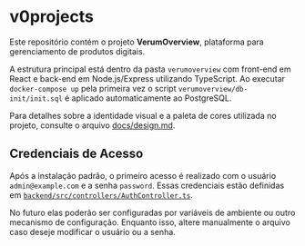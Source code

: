 # v0projects

Este repositório contém o projeto **VerumOverview**, plataforma para gerenciamento de produtos digitais.

A estrutura principal está dentro da pasta `verumoverview` com front-end em React e back-end em Node.js/Express utilizando TypeScript.
Ao executar `docker-compose up` pela primeira vez o script `verumoverview/db-init/init.sql`
é aplicado automaticamente ao PostgreSQL.

Para detalhes sobre a identidade visual e a paleta de cores utilizada no projeto, consulte o arquivo [docs/design.md](verumoverview/docs/design.md).

## Credenciais de Acesso

Após a instalação padrão, o primeiro acesso é realizado com o usuário `admin@example.com` e a senha `password`.
Essas credenciais estão definidas em [`backend/src/controllers/AuthController.ts`](verumoverview/backend/src/controllers/AuthController.ts).

No futuro elas poderão ser configuradas por variáveis de ambiente ou outro mecanismo de configuração.
Enquanto isso, altere manualmente o arquivo caso deseje modificar o usuário ou a senha.

